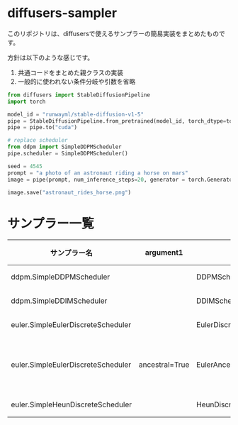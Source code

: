 # diffusers-sampler

このリポジトリは、diffusersで使えるサンプラーの簡易実装をまとめたものです。

方針は以下のような感じです。

1. 共通コードをまとめた親クラスの実装
2. 一般的に使われない条件分岐や引数を省略

```python
from diffusers import StableDiffusionPipeline
import torch

model_id = "runwayml/stable-diffusion-v1-5"
pipe = StableDiffusionPipeline.from_pretrained(model_id, torch_dtype=torch.float32)
pipe = pipe.to("cuda")

# replace scheduler
from ddpm import SimpleDDPMScheduler
pipe.scheduler = SimpleDDPMScheduler()

seed = 4545
prompt = "a photo of an astronaut riding a horse on mars"
image = pipe(prompt, num_inference_steps=20, generator = torch.Generator("cuda").manual_seed(seed)).images[0]  
    
image.save("astronaut_rides_horse.png")
```

# サンプラー一覧

| サンプラー名 | argument1 |  Diffusers | argument2 | 結果 | 
----|----|----|----|----
| ddpm.SimpleDDPMScheduler |  | DDPMScheduler || 同一 |
| ddpm.SimpleDDIMScheduler |   |DDIMScheduler || 同一 |
| euler.SimpleEulerDiscreteScheduler |   | EulerDiscreteScheduler| |同一 |
| euler.SimpleEulerDiscreteScheduler |  ancestral=True| EulerAncestralDiscreteScheduler | |微妙に違う |
| euler.SimpleHeunDiscreteScheduler |  | HeunDiscreteScheduler | | 同一 |

